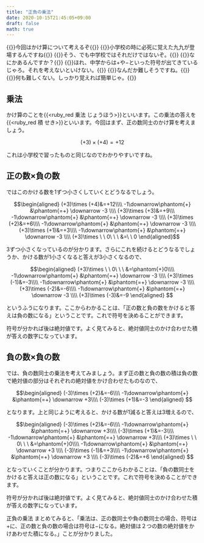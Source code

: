 ```yaml
---
title: "正負の乗法"
date: 2020-10-15T21:45:05+09:00
draft: false
math: true
---
```


{{<balloon-left>}}今回はかけ算について考えるぞ{{</balloon-left>}}
{{<balloon-right>}}小学校の時に必死に覚えた九九が登場するんですね{{</balloon-right>}}
{{<balloon-left>}}そう、でも中学校ではそれだけではないぞ。{{</balloon-left>}}
{{<balloon-right>}}なにかあるんですか？{{</balloon-right>}}
{{<balloon-left>}}ほれ、中学からは$+$や$-$といった符号が出てきているじゃろ。それを考えないといけない。{{</balloon-left>}}
{{<balloon-right>}}なんだか難しそうですね。{{</balloon-right>}}
{{<balloon-left>}}何も難しくない。しっかり覚えれば簡単じゃ。{{</balloon-left>}}
 
## 乗法
かけ算のことを{{<ruby_red 乗法 じょうほう>}}といいます。この乗法の答えを{{<ruby_red 積 せき>}}といいます。今回はまず、正の数同士のかけ算を考えましょう。

   $$(+3)\times (+4)=+12$$

これは小学校で習ったものと同じなのでわかりやすいですね。

## 正の数$\times$負の数
ではこのかける数を$1$ずつ小さくしていくとどうなるでしょう。

   $$\begin{aligned} (+3)\times (+4)&=+12\\\\ -1\downarrow\phantom{+} &\phantom{=+} \downarrow -3 \\\\ (+3)\times (+3)&=+9\\\ -1\downarrow\phantom{+} &\phantom{=+} \downarrow -3 \\\\ (+3)\times (+2)&=+6\\\\ -1\downarrow\phantom{+} &\phantom{=+} \downarrow -3 \\\\ (+3)\times (+1)&=+3\\\\ -1\downarrow\phantom{+} &\phantom{=+} \downarrow -3 \\\\ (+3)\times \ \ 0\ \ \ &=\ \ 0 \end{aligned}$$ 

$3$ずつ小さくなっているのが分かります。さらにこれを続けるとどうなるでしょうか、かける数が$1$小さくなると答えが$3$小さくなるので、

   $$\begin{aligned} (+3)\times \ \ 0\ \ \ &=\phantom{+}0\\\\ -1\downarrow\phantom{+} &\phantom{=+} \downarrow -3 \\\\ (+3)\times (-1)&=-3\\\\ -1\downarrow\phantom{+} &\phantom{=+} \downarrow -3 \\\\ (+3)\times (-2)&=-6\\\\ -1\downarrow\phantom{+} &\phantom{=+} \downarrow -3 \\\\ (+3)\times (-3)&=-9 \end{aligned} $$

というふうになります。ここからわかることは、「正の数と負の数をかけると答えは負の数になる」ということです。これで符号を決めることができます。

符号が分かれば後は絶対値です。よく見てみると、絶対値同士のかけ合わせた積が答えの数字になっています。

## 負の数$\times$負の数
では、負の数同士の乗法を考えてみましょう。まず正の数と負の数の積は負の数で絶対値の部分はそれぞれの絶対値をかけ合わせたものなので、

   $$\begin{aligned} (-3)\times (+2)&=-6\\\\ -1\downarrow\phantom{+} &\phantom{=+} \downarrow +3\\\\ (-3)\times (+1)&=-3 \end{aligned} $$

となります。上と同じように考えると、かける数が$1$減ると答えは$3$増えるので、

   $$\begin{aligned} (-3)\times (+2)&=-6\\\\ -1\downarrow\phantom{+} &\phantom{=+} \downarrow +3\\\\ (-3)\times (+1)&=-3\\\\ -1\downarrow\phantom{+} &\phantom{=+} \downarrow +3\\\\ (+3)\times \ \ 0\ \ \ &=\phantom{+}0\\\\ -1\downarrow\phantom{+} &\phantom{=+} \downarrow +3 \\\\ (-3)\times (-1)&=+3\\\\ -1\downarrow\phantom{+} &\phantom{=+} \downarrow +3 \\\\ (-3)\times (-2)&=+6 \end{aligned} $$

となっていくことが分かります。つまりここからわかることは、「負の数同士をかけると答えは正の数になる」ということです。これで符号を決めることができます。

符号が分かれば後は絶対値です。よく見てみると、絶対値同士のかけ合わせた積が答えの数字になっています。

正負の乗法
まとめてみると、「乗法は、正の数同士や負の数同士の場合、符号は$+$に、正の数と負の数の場合は符号は$-$になる。絶対値は２つの数の絶対値をかけあわせた積になる。」ことが分かりました。